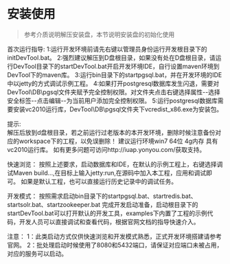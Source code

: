 # 安装使用

> 参考介质说明解压安装盘，本节说明安装盘的初始化使用

首次运行指导:
	1:运行开发环境前请先右键以管理员身份运行开发根目录下的initDevTool.bat。
	2:强烈建议解压到D盘根目录，如果没有处在D盘根目录，请运行DevTool目录下的startDevTool.bat开启开发环境IDE，自行设置maven环境到DevTool下的maven库。
	3:运行bin目录下的startpgsql.bat，并在开发环境的IDE中以jetty的方式调试示例工程。
	4:如果打开postgresql数据库发生闪退，需要对DevTool\DB\pgsql文件夹赋予完全控制权限。对文件夹点击右键选择属性--选择安全标签--点击编辑--为当前用户添加完全控制权限。
	5:运行postgresql数据库需要安装vc2010运行库，DevTool\DB\pgsql文件夹下vcredist_x86.exe为安装包。

提示:  
    解压后放到d盘根目录，若之前运行过老版本的本开发环境，删除时候注意备份对应的workspace下的工程，以免误删除！
    建议运行环境win7 64位 4g内存 具有vc2010运行库。
    如有更多问题可访问http://iuap.yonyou.com/获取支持。

快速浏览：
    按照上述要求，启动数据库和IDE，在默认的示例工程上，右键选择调试Maven build...,在目标上输入jetty:run,在源码中加入本工程，应用和调试即可。
    如果是默认工程，也可以直接运行历史记录中的调试任务。

开发模式：
    按照需求启动bin目录下的startpgsql.bat、startredis.bat、startsolr.bat、startzookeeper.bat 完成开发启动准备，启动根目录下的startDevTool.bat可以打开默认的开发工具，examples下内置了工程的示例代码，开发人员可以直接调试和查看代码，根据官网文档的指导快速介入。

注意：
    1：此类启动方式仅供快速浏览和开发模式熟悉，正式开发环境搭建请参考官网。
    2：批处理启动时候使用了8080和5432端口，请保证对应端口未被占用，对应的服务可以启动。
	


